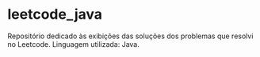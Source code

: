 # leetcode_java
Repositório dedicado às exibições das soluções dos problemas que resolvi no Leetcode. Linguagem utilizada: Java.
